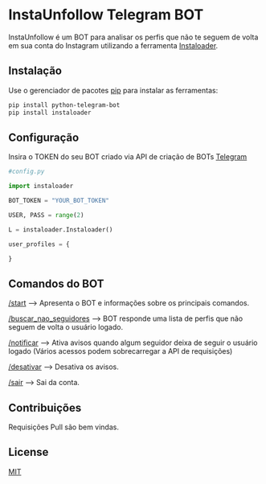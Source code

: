 # InstaUnfollow Telegram BOT

InstaUnfollow é um BOT para analisar os perfis que não te seguem de volta em sua conta do Instagram utilizando a ferramenta [Instaloader](https://github.com/instaloader/instaloader).

## Instalação

Use o gerenciador de pacotes [pip](https://pip.pypa.io/en/stable/) para instalar as ferramentas:

```bash
pip install python-telegram-bot
pip install instaloader
```

## Configuração

Insira o TOKEN do seu BOT criado via API de criação de BOTs [Telegram](https://core.telegram.org/bots/api)
```python
#config.py

import instaloader

BOT_TOKEN = "YOUR_BOT_TOKEN"

USER, PASS = range(2)

L = instaloader.Instaloader()

user_profiles = {

}

```

## Comandos do BOT
[/start](#) --> Apresenta o BOT e informações sobre os principais comandos.

[/buscar_nao_seguidores](#) --> BOT responde uma lista de perfis que não seguem de volta o usuário logado.

[/notificar](#) --> Ativa avisos quando algum seguidor deixa de seguir o  usuário logado (Vários acessos podem sobrecarregar a API de requisições)

[/desativar](#) --> Desativa os avisos.

[/sair](#) --> Sai da conta.


## Contribuições
Requisições Pull são bem vindas.

## License
[MIT](https://choosealicense.com/licenses/mit/)
